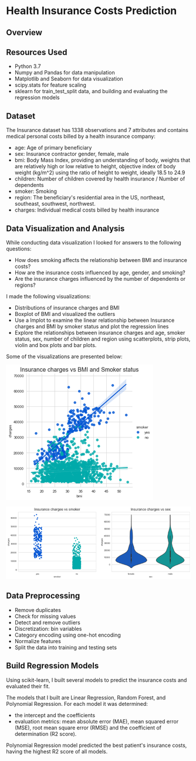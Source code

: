 # Health Insurance Costs Prediction


## Overview



## Resources Used
- Python 3.7
- Numpy and Pandas for data manipulation
- Matplotlib and Seaborn for data visualization
- scipy.stats for feature scaling
- sklearn for train_test_split data, and building and evaluating the regression models


## Dataset
The Insurance dataset has 1338 observations and 7 attributes and contains medical personal costs billed by a health insurance company:

- age: Age of primary beneficiary
- sex: Insurance contractor gender, female, male
- bmi: Body Mass Index, providing an understanding of body, weights that are relatively high or low relative to height, objective index of body weight (kg/m^2) using the ratio of height to weight, ideally 18.5 to 24.9
- children: Number of children covered by health insurance / Number of dependents
- smoker: Smoking
- region: The beneficiary's residential area in the US, northeast, southeast, southwest, northwest.
- charges: Individual medical costs billed by health insurance


## Data Visualization and Analysis
While conducting data visualization I looked for answers to the following questions:

- How does smoking affects the relationship between BMI and insurance costs?
- How are the insurance costs influenced by age, gender, and smoking?
- Are the insurance charges influenced by the number of dependents or regions?

I made the following visualizations:
- Distributions of insurance charges and BMI
- Boxplot of BMI and visualized the outliers
- Use a lmplot to examine the linear relationship between Insurance charges and BMI by smoker status and plot the regression lines
- Explore the relationships between insurance charges and age, smoker status, sex, number of children and region using scatterplots, strip plots, violin and box plots and bar plots.

Some of the visualizations are presented below:



![Charges vs BMI](ml2_charges_bmi.png)
<br/>



![Charges vs Smoker](ml2_charges_smoker.png)
<br/>



## Data Preprocessing
- Remove duplicates
- Check for missing values
- Detect and remove outliers
- Discretization: bin variables
- Category encoding using one-hot encoding
- Normalize features
- Split the data into training and testing sets


## Build Regression Models
Using scikit-learn, I built several models to predict the insurance costs and evaluated their fit. 

The models that I built are Linear Regression, Random Forest, and Polynomial Regression. 
For each model it was determined:
-	the intercept and the coefficients
-	evaluation metrics:  mean absolute error (MAE), mean squared error (MSE), root mean square error (RMSE) and the coefficient of determination (R2 score). 

Polynomial Regression model predicted the best patient's insurance costs, having the highest R2 score of all models.




